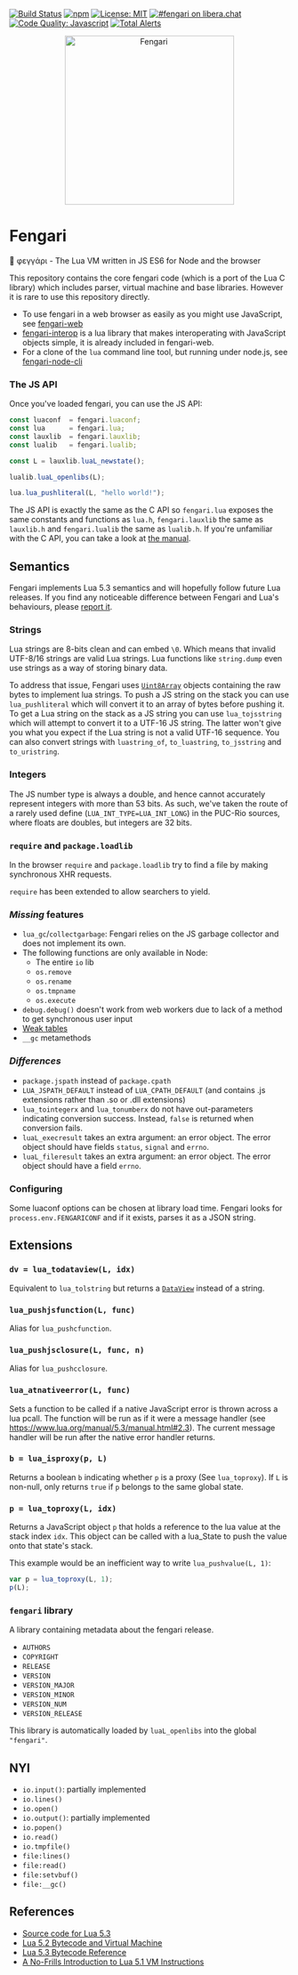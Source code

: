 [![Build Status](https://github.com/fengari-lua/fengari/actions/workflows/ci.yaml/badge.svg)](https://github.com/fengari-lua/fengari/actions/workflows/ci.yaml?query=event%3Apush)
[![npm](https://img.shields.io/npm/v/fengari.svg)](https://npmjs.com/package/fengari)
[![License: MIT](https://img.shields.io/badge/License-MIT-yellow.svg)](https://opensource.org/licenses/MIT)
[![#fengari on libera.chat](https://img.shields.io/badge/chat-%23fengari-brightgreen)](https://web.libera.chat/?channels=#fengari)
[![Code Quality: Javascript](https://img.shields.io/lgtm/grade/javascript/g/fengari-lua/fengari.svg?logo=lgtm&logoWidth=18)](https://lgtm.com/projects/g/fengari-lua/fengari/context:javascript)
[![Total Alerts](https://img.shields.io/lgtm/alerts/g/fengari-lua/fengari.svg?logo=lgtm&logoWidth=18)](https://lgtm.com/projects/g/fengari-lua/fengari/alerts)

<p align="center">
    <img src="https://github.com/fengari-lua/fengari/raw/master/logo.png" alt="Fengari" width="304" height="304">
</p>


# Fengari

🌙 φεγγάρι - The Lua VM written in JS ES6 for Node and the browser

This repository contains the core fengari code (which is a port of the Lua C library) which includes parser, virtual machine and base libraries.
However it is rare to use this repository directly.

- To use fengari in a web browser as easily as you might use JavaScript, see [fengari-web](https://github.com/fengari-lua/fengari-web)
- [fengari-interop](https://github.com/fengari-lua/fengari-interop) is a lua library that makes interoperating with JavaScript objects simple, it is already included in fengari-web.
- For a clone of the `lua` command line tool, but running under node.js, see [fengari-node-cli](https://github.com/fengari-lua/fengari-node-cli)

### The JS API

Once you've loaded fengari, you can use the JS API:

```js
const luaconf  = fengari.luaconf;
const lua      = fengari.lua;
const lauxlib  = fengari.lauxlib;
const lualib   = fengari.lualib;

const L = lauxlib.luaL_newstate();

lualib.luaL_openlibs(L);

lua.lua_pushliteral(L, "hello world!");
```

The JS API is exactly the same as the C API so `fengari.lua` exposes the same constants and functions as `lua.h`, `fengari.lauxlib` the same as `lauxlib.h` and `fengari.lualib` the same as `lualib.h`. If you're unfamiliar with the C API, you can take a look at [the manual](http://www.lua.org/manual/5.3/manual.html#4).


## Semantics

Fengari implements Lua 5.3 semantics and will hopefully follow future Lua releases. If you find any noticeable difference between Fengari and Lua's behaviours, please [report it](https://github.com/fengari-lua/fengari/issues).

### Strings

Lua strings are 8-bits clean and can embed `\0`. Which means that invalid UTF-8/16 strings are valid Lua strings. Lua functions like `string.dump` even use strings as a way of storing binary data.

To address that issue, Fengari uses [`Uint8Array`](https://developer.mozilla.org/en-US/docs/Web/JavaScript/Reference/Global_Objects/Uint8Array) objects containing the raw bytes to implement lua strings. To push a JS string on the stack you can use `lua_pushliteral` which will convert it to an array of bytes before pushing it. To get a Lua string on the stack as a JS string you can use `lua_tojsstring` which will attempt to convert it to a UTF-16 JS string. The latter won't give you what you expect if the Lua string is not a valid UTF-16 sequence. You can also convert strings with `luastring_of`, `to_luastring`, `to_jsstring` and `to_uristring`.


### Integers

The JS number type is always a double, and hence cannot accurately represent integers with more than 53 bits. As such, we've taken the route of a rarely used define (`LUA_INT_TYPE=LUA_INT_LONG`) in the PUC-Rio sources, where floats are doubles, but integers are 32 bits.


### `require` and `package.loadlib`

In the browser `require` and `package.loadlib` try to find a file by making synchronous XHR requests.

`require` has been extended to allow searchers to yield.


### _Missing_ features

- `lua_gc`/`collectgarbage`: Fengari relies on the JS garbage collector and does not implement its own.
- The following functions are only available in Node:
    - The entire `io` lib
    - `os.remove`
    - `os.rename`
    - `os.tmpname`
    - `os.execute`
- `debug.debug()` doesn't work from web workers due to lack of a method to get synchronous user input
- [Weak tables](http://www.lua.org/manual/5.3/manual.html#2.5.2)
- `__gc` metamethods


### _Differences_

- `package.jspath` instead of `package.cpath`
- `LUA_JSPATH_DEFAULT` instead of `LUA_CPATH_DEFAULT` (and contains .js extensions rather than .so or .dll extensions)
- `lua_tointegerx` and `lua_tonumberx` do not have out-parameters indicating conversion success. Instead, ``false`` is returned when conversion fails.
- `luaL_execresult` takes an extra argument: an error object. The error object should have fields `status`, `signal` and `errno`.
- `luaL_fileresult` takes an extra argument: an error object. The error object should have a field `errno`.


### Configuring

Some luaconf options can be chosen at library load time. Fengari looks for `process.env.FENGARICONF` and if it exists, parses it as a JSON string.


## Extensions

### `dv = lua_todataview(L, idx)`

Equivalent to `lua_tolstring` but returns a [`DataView`](https://developer.mozilla.org/en-US/docs/Web/JavaScript/Reference/Global_Objects/DataView) instead of a string.


### `lua_pushjsfunction(L, func)`

Alias for `lua_pushcfunction`.


### `lua_pushjsclosure(L, func, n)`

Alias for `lua_pushcclosure`.


### `lua_atnativeerror(L, func)`

Sets a function to be called if a native JavaScript error is thrown across a lua pcall.
The function will be run as if it were a message handler (see https://www.lua.org/manual/5.3/manual.html#2.3).
The current message handler will be run after the native error handler returns.


### `b = lua_isproxy(p, L)`

Returns a boolean `b` indicating whether `p` is a proxy (See `lua_toproxy`).
If `L` is non-null, only returns `true` if `p` belongs to the same global state.


### `p = lua_toproxy(L, idx)`

Returns a JavaScript object `p` that holds a reference to the lua value at the stack index `idx`.
This object can be called with a lua_State to push the value onto that state's stack.

This example would be an inefficient way to write `lua_pushvalue(L, 1)`:

```js
var p = lua_toproxy(L, 1);
p(L);
```


### `fengari` library

A library containing metadata about the fengari release.

  - `AUTHORS`
  - `COPYRIGHT`
  - `RELEASE`
  - `VERSION`
  - `VERSION_MAJOR`
  - `VERSION_MINOR`
  - `VERSION_NUM`
  - `VERSION_RELEASE`

This library is automatically loaded by `luaL_openlibs` into the global `"fengari"`.


## NYI

- `io.input()`: partially implemented
- `io.lines()`
- `io.open()`
- `io.output()`: partially implemented
- `io.popen()`
- `io.read()`
- `io.tmpfile()`
- `file:lines()`
- `file:read()`
- `file:setvbuf()`
- `file:__gc()`


## References

- [Source code for Lua 5.3](lua.org/source/5.3/)
- [Lua 5.2 Bytecode and Virtual Machine](http://files.catwell.info/misc/mirror/lua-5.2-bytecode-vm-dirk-laurie/lua52vm.html)
- [Lua 5.3 Bytecode Reference](http://the-ravi-programming-language.readthedocs.io/en/latest/lua_bytecode_reference.html)
- [A No-Frills Introduction to Lua 5.1 VM Instructions](http://luaforge.net/docman/83/98/ANoFrillsIntroToLua51VMInstructions.pdf)
